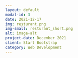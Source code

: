 ```yaml
---
layout: default
modal-id: 3
date: 2021-12-17
img: resturant.png
img-small: resturant_short.png
alt: image-alt
project-date: December 2021
client: Start Bootstrap
category: Web Development
---
```

